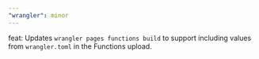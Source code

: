 ```yaml
---
"wrangler": minor
---
```


feat: Updates `wrangler pages functions build` to support including values from `wrangler.toml` in the Functions upload. 
